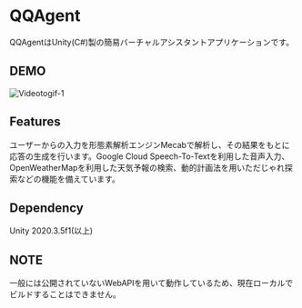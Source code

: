 # QQAgent
 
QQAgentはUnity(C#)製の簡易バーチャルアシスタントアプリケーションです。

## DEMO

![Videotogif-1](https://user-images.githubusercontent.com/49875900/122632255-a0a65480-d10c-11eb-9535-0198cf44eb86.gif) 

## Features
 
ユーザーからの入力を形態素解析エンジンMecabで解析し、その結果をもとに応答の生成を行います。Google Cloud Speech-To-Textを利用した音声入力、OpenWeatherMapを利用した天気予報の検索、動的計画法を用いただじゃれ探索などの機能を備えています。

## Dependency
Unity 2020.3.5f1(以上)

## NOTE
一般には公開されていないWebAPIを用いて動作しているため、現在ローカルでビルドすることはできません。
